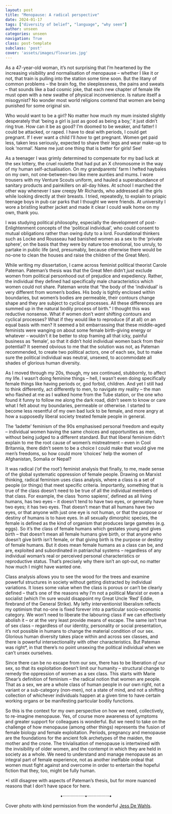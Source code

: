 ```yaml
---
layout: post
title: "Menopause: A radical perspective"
date: 2024-01-17
tags: ["diversity of belief", "language", "why seen"]
author: unseen
categories: unseen
navigation: True
class: post-template
subclass: 'post'
cover: 'assets/images/flovaries.jpg'
---
```


As a 47-year-old woman, it’s not surprising that I’m heartened by the increasing visibility and normalisation of menopause – whether I like it or not, that train is pulling into the station some time soon. But the litany of common problems – the brain fog, the sleeplessness, the pains and sweats – that sounds like a bad cosmic joke, that each new chapter of female life must open with a new swathe of physical inconvenience. Is nature itself a misogynist? No wonder most world religions contend that women are being punished for some original sin.

Who would want to be a girl? No matter how much my mum insisted slightly desperately that ‘being a girl is just as good as being a boy,’ it just didn’t ring true. How can it be as good? I’m doomed to be weaker, and fatter! I could be attacked, or raped. I have to deal with periods, I could get pregnant. If I ever want a child I’ll *have* to get pregnant. Women get paid less, taken less seriously, expected to shave their legs and wear make-up to look ‘normal’. Name me just one thing that is better for girls! See!

As a teenager I was grimly determined to compensate for my bad luck at the sex lottery, the cruel roulette that had put an X chromosome in the way of my human self-actualisation. On my grandparents’ farm I hefted haybales on my own, not one-between-two like mere aunties and mums. I wore trousers with my Venture Scouts uniform, and hauled a superabundance of sanitary products and painkillers on all-day hikes. At school I marched the other way whenever I saw creepy Mr Richards, who addressed all the girls while looking directly at their breasts. I tried, repeatedly, to explain to priapic teenage boys in pub car parks that I thought we were friends. At university I wore a bristling leather jacket and made it clear I could walk home on my own, thank you.

I was studying political philosophy, especially the development of post-Enlightenment concepts of the ‘political individual’, who could consent to mutual obligations rather than owing duty to a lord. Foundational thinkers such as Locke and Rousseau had banished women as a sex to the ‘private sphere’, on the basis that they were by nature too emotional, too unruly, to partake in public life (and, presumably, because otherwise there would be no-one to clean the houses and raise the children of the Great Men).

While writing my dissertation, I came across feminist political theorist Carole Pateman. Pateman’s thesis was that the Great Men didn’t *just* exclude women from political personhood out of prejudice and expediency. Rather, the individual they defined had specifically male characteristics which women could not share. Pateman wrote that “the body of the ‘individual’ is very different from women’s bodies. His body is tightly enclosed within boundaries, but women’s bodies are permeable, their contours change shape and they are subject to cyclical processes. All these differences are summed up in the natural bodily process of birth.” I thought this was reductive nonsense. What if women don’t *want* shifting contours and cyclical processes? What if they would like to reproduce (if at all) on an equal basis with men? It seemed a bit embarrassing that these middle-aged feminists were wanging on about some female birth-giving energy or whatever – wouldn’t it be better to stop framing all that icky, painful business as ‘female’, so that it didn’t hold individual women back from their potential? It seemed obvious to me that the solution was not, as Pateman recommended, to create two political actors, one of each sex, but to make sure the political individual was neutral, unsexed, to accommodate all shades of glorious human diversity.

 

As I moved through my 20s, though, my sex continued, stubbornly, to affect my life. I wasn’t doing feminine things – hell, I wasn’t even doing specifically female things like having periods or, god forbid, children. And yet I still had to think differently, act differently to men, to navigate my reality – the man who flashed at me as I walked home from the Tube station, or the one who found it funny to follow me along the dark road, didn’t seem to know or care what I felt about my boundaries, permeable or otherwise. I started to become less resentful of my own bad luck to be female, and more angry at how a supposedly liberal society treated female people in general.

The ‘ladette’ feminism of the 90s emphasised personal freedom and equity – individual women having the same choices and opportunities as men, without being judged to a different standard. But that liberal feminism didn’t explain to me the root cause of women’s mistreatment – even in Cool Britannia, there didn’t seem to be a choice I could make that would give me men’s freedoms, so how could more ‘choices’ help the women of Afghanistan, Somalia or Nepal?

It was radical (‘of the root’) feminist analysis that finally, to me, made sense of the global systematic oppression of female people. Drawing on Marxist thinking, radical feminism uses class analysis, where a class is a set of people (or things) that meet specific criteria. Importantly, something that is true of the class doesn’t need to be true of all the individual members of that class. For example, the class ‘homo sapiens’, defined as all living humans, has two eyes – it doesn’t tend to have two eyes, or generally have two eyes; it has two eyes. That doesn’t mean that all humans have two eyes, or that anyone with just one eye is not human, or that the purpose or destiny of humans is to have eyes. In all sexually dimorphic species, the female is defined as the kind of organism that produces large gametes (e.g. eggs). So it’s the class of female humans which gestates young and gives birth – that doesn’t mean all female humans give birth, or that anyone who doesn’t give birth isn’t female, or that giving birth is the purpose or destiny of female humans. But it does mean female humans as a class can be, and are, exploited and subordinated in patriarchal systems – regardless of any individual woman’s real or perceived personal characteristics or reproductive status. That’s precisely why there isn’t an opt-out, no matter how much I might have wanted one.

Class analysis allows you to see the wood for the trees and examine powerful structures in society without getting distracted by individual variations. It loses some value when the class is porous or can’t be clearly defined – that’s one of the reasons why I’m not a political Marxist or even a socialist (which I’m sure would disappoint my Great Uncle ‘Red’ Eddie, firebrand of the General Strike). My lefty interventionist liberalism reflects my optimism that no-one is fixed forever into a particular socio-economic category. We won’t need to liberate the labouring class if we can effectively abolish it – or at the very least provide means of escape. The same isn’t true of sex class – regardless of our identity, personality or social presentation, it’s not possible in humans to change the material condition of our sex. Glorious human diversity takes place within and across sex classes, and there is powerful intersectionality with other characteristics. But Pateman was right*, in that there’s no point unsexing the political individual when we can’t unsex ourselves.

Since there can be no escape from our sex, there has to be liberation *of* our sex, so that its exploitation doesn’t limit our humanity – structural change to remedy the oppression of women as a sex class. This starts with Marie Shear’s definition of feminism – the radical notion that women are people. That as a sex, we are a whole class of human people in our own right, not a variant or a sub-category (non-men), not a state of mind, and not a shifting collection of whichever individuals happen at a given time to have certain working organs or be manifesting particular bodily functions.

So this is the context for my own perspective on how we need, collectively, to re-imagine menopause. Yes, of course more awareness of symptoms and greater support for colleagues is wonderful. But we need to take on the challenge of how menopause (among other things) represents the fusion of female biology and female exploitation. Periods, pregnancy and menopause are the foundations for the ancient folk archetypes of the maiden, the mother and the crone. The trivialisation of menopause is intertwined with the invisibility of older women, and the contempt in which they are held in society as a whole. We need to understand and manage menopause as an integral part of female experience, not as another ineffable ordeal that women must fight against and overcome in order to entertain the hopeful fiction that they, too, might be fully human.

*I still disagree with aspects of Pateman’s thesis, but for more nuanced reasons that I don’t have space for here.

<p style="text-align: center;">•·················•·················•</p>

Cover photo with kind permission from the wonderful <a href="https://www.instagram.com/p/Cp96DUXN2zV/">Jess De Wahls</a>.

<style>
.post-full-content {
    background: #ffffff00 !important;
}
</style>

